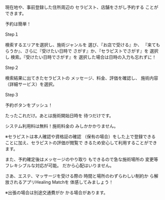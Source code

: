 現在地や、事前登録した住所周辺の セラピスト、店舗をさがし予約する
ことができます。

予約は簡単！　

Step１　

検索するエリアを選択し、施術ジャンルを 選び、『お店で受ける』か、
『来てもらうか』、さらに『受けたい日時で
さがす』か、『セラピストでさがす』を 選択し
検索。『受けたい日時でさがす』を 選択した場合は日時の入力も忘れずに！

Step２　

検索結果に出てきたセラピストの メッセージ、料金、評価を確認し、
施術内容（詳細サービス）を選択。

Step３　

予約ボタンをプッシュ！

たったこれだけ。あとは施術開始日時を 待つだけです。

システム利用料は無料！施術料金の みしかかかりません。

※セラピストは本人確認や資格証の確認 （保有の場合）をした上で登録できる
ことに加え、セラピストの評価が閲覧で
きるため安心して利用することができます。

また、予約確定後はメッセージのやり取り もできるので急な施術場所の
変更等フレキシブルな対応が可能。 だから心配はいりません。

さあ、エステ、マッサージを受ける際の 時間と場所のわずらわしい制約か
ら解放されるアプリHealing Matchを 体感してみましょう！

※出張の場合は別途交通費がか かる場合があります。




